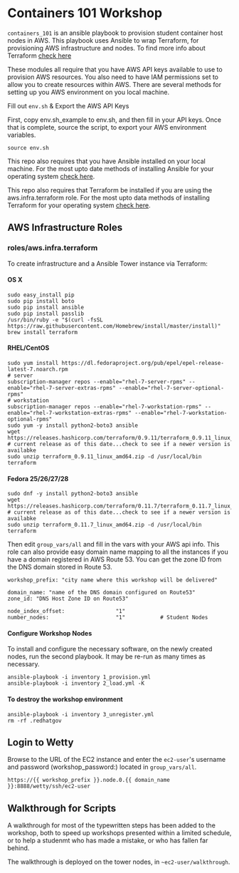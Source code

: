 # Containers 101 Workshop

`containers_101` is an ansible playbook to provision student container host nodes in AWS. This playbook uses Ansible to wrap Terraform, for provisioning AWS infrastructure and nodes. To find more info about Terraform [check here](https://www.terraform.io/docs/providers/aws/index.html)

These modules all require that you have AWS API keys available to use to provision AWS resources. You also need to have IAM permissions set to allow you to create resources within AWS. There are several methods for setting up you AWS environment on you local machine.

Fill out `env.sh` & Export the AWS API Keys

First, copy env.sh_example to env.sh, and then fill in your API keys.  Once that is complete, source the script, to export your AWS environment variables.

```
source env.sh
```

This repo also requires that you have Ansible installed on your local machine. For the most upto date methods of installing Ansible for your operating system [check here](http://docs.ansible.com/ansible/intro_installation.html).

This repo also requires that Terraform be installed if you are using the aws.infra.terraform role. For the most upto data methods of installing Terraform for your operating system [check here](https://www.terraform.io/downloads.html).

## AWS Infrastructure Roles

### roles/aws.infra.terraform

To create infrastructure and a Ansible Tower instance via Terraform:

#### OS X
```
sudo easy_install pip
sudo pip install boto
sudo pip install ansible
sudo pip install passlib
/usr/bin/ruby -e "$(curl -fsSL https://raw.githubusercontent.com/Homebrew/install/master/install)"
brew install terraform
```

#### RHEL/CentOS
```
sudo yum install https://dl.fedoraproject.org/pub/epel/epel-release-latest-7.noarch.rpm
# server
subscription-manager repos --enable="rhel-7-server-rpms" --enable="rhel-7-server-extras-rpms" --enable="rhel-7-server-optional-rpms"
# workstation
subscription-manager repos --enable="rhel-7-workstation-rpms" --enable="rhel-7-workstation-extras-rpms" --enable="rhel-7-workstation-optional-rpms"
sudo yum -y install python2-boto3 ansible
wget https://releases.hashicorp.com/terraform/0.9.11/terraform_0.9.11_linux_amd64.zip # current release as of this date...check to see if a newer version is availabke
sudo unzip terraform_0.9.11_linux_amd64.zip -d /usr/local/bin terraform
```

#### Fedora 25/26/27/28
```
sudo dnf -y install python2-boto3 ansible
wget https://releases.hashicorp.com/terraform/0.11.7/terraform_0.11.7_linux_amd64.zip # current release as of this date...check to see if a newer version is availabke
sudo unzip terraform_0.11.7_linux_amd64.zip -d /usr/local/bin terraform
```

Then edit `group_vars/all` and fill in the vars with your AWS api info. This role can also provide easy domain name mapping to all the instances if you have a domain registered in AWS Route 53.  You can get the zone ID from the DNS domain stored in Route 53.

```
workshop_prefix: "city name where this workshop will be delivered"

domain_name: "name of the DNS domain configured on Route53"
zone_id: "DNS Host Zone ID on Route53"

node_index_offset:                "1"
number_nodes:                     "1"           # Student Nodes
```

#### Configure Workshop Nodes

To install and configure the necessary software, on the newly created nodes, run the second playbook.  It may be re-run as many times as necessary.

```
ansible-playbook -i inventory 1_provision.yml  
ansible-playbook -i inventory 2_load.yml -K
```

#### To destroy the workshop environment

```
ansible-playbook -i inventory 3_unregister.yml 
rm -rf .redhatgov
```

## Login to Wetty

Browse to the URL of the EC2 instance and enter the `ec2-user`'s username and password (workshop_password:) located in `group_vars/all`. 

```
https://{{ workshop_prefix }}.node.0.{{ domain_name }}:8888/wetty/ssh/ec2-user
```

## Walkthrough for Scripts

A walkthrough for most of the typewritten steps has been added to the workshop, both to speed up workshops presented within a limited schedule, or to help a studenmt who has made a mistake, or who has fallen far behind.

The walkthrough is deployed on the tower nodes, in `~ec2-user/walkthrough`.

